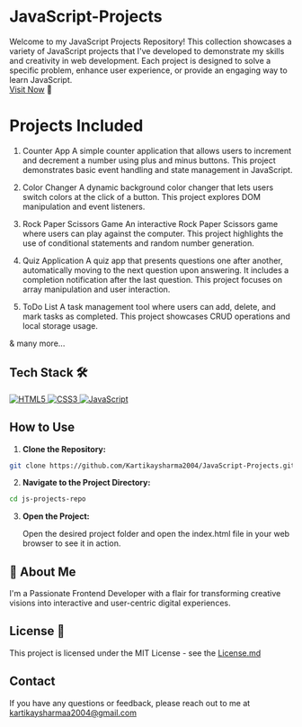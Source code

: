 # JavaScript-Projects
Welcome to my JavaScript Projects Repository! This collection showcases a variety of JavaScript projects that I've developed to demonstrate my skills and creativity in web development. Each project is designed to solve a specific problem, enhance user experience, or provide an engaging way to learn JavaScript.
<br>
<a href="https://myjsworks.netlify.app/">Visit Now</a> 🚀

# Projects Included
1. Counter App
A simple counter application that allows users to increment and decrement a number using plus and minus buttons. This project demonstrates basic event handling and state management in JavaScript.

2. Color Changer
A dynamic background color changer that lets users switch colors at the click of a button. This project explores DOM manipulation and event listeners.

3. Rock Paper Scissors Game
An interactive Rock Paper Scissors game where users can play against the computer. This project highlights the use of conditional statements and random number generation.

4. Quiz Application
A quiz app that presents questions one after another, automatically moving to the next question upon answering. It includes a completion notification after the last question. This project focuses on array manipulation and user interaction.

5. ToDo List
A task management tool where users can add, delete, and mark tasks as completed. This project showcases CRUD operations and local storage usage.

& many more...

## Tech Stack 🛠️

<a href="https://html.com/" target="_blank" rel="noreferrer">
    <img src="https://camo.githubusercontent.com/17196bacf60bcca3b4c79fafc838bd8458aa963163f2b78bed9871db69f28c5d/68747470733a2f2f696d672e736869656c64732e696f2f62616467652f68746d6c352532302d2532334533344632362e7376673f267374796c653d666f722d7468652d6261646765266c6f676f3d68746d6c35266c6f676f436f6c6f723d7768697465" alt="HTML5" />
  </a> <a href="https://en.wikipedia.org/wiki/CSS" target="_blank" rel="noreferrer">
    <img src="https://camo.githubusercontent.com/65085efc27ad50d998fbf08c5cb167775eccac96ef4daf378c59de87578dd95a/68747470733a2f2f696d672e736869656c64732e696f2f62616467652f637373332532302d2532333135373242362e7376673f267374796c653d666f722d7468652d6261646765266c6f676f3d63737333266c6f676f436f6c6f723d7768697465" alt="CSS3" />
  </a>
<a href="https://developer.mozilla.org/en-US/docs/Web/JavaScript" target="_blank" rel="noreferrer">
    <img src="https://img.shields.io/badge/javascript-%23323330.svg?style=for-the-badge&logo=javascript&logoColor=%23F7DF1E" alt="JavaScript" />
  </a>


## How to Use

1. **Clone the Repository:**
```bash
git clone https://github.com/Kartikaysharma2004/JavaScript-Projects.git
```
   
2. **Navigate to the Project Directory:**

```bash
cd js-projects-repo
```

3. **Open the Project:**

     Open the desired project folder and open the index.html file in your web browser to see it in action.


## 🚀 About Me
I'm a Passionate Frontend Developer with a flair for transforming creative visions into interactive and user-centric digital experiences.

## License 📄
This project is licensed under the MIT License - see the [License.md](https://github.com/Kartikaysharma2004/JavaScript-Projects/blob/main/LICENSE.md)

## Contact
If you have any questions or feedback, please reach out to me at kartikaysharmaa2004@gmail.com
